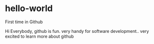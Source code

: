 # hello-world
First time in Github

Hi Everybody, github is fun. very handy for software development.. very excited to learn more about github
